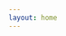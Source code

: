 ```yaml
---
layout: home
---
```


<script setup>
import { ref, computed } from 'vue'
import { getImagesUrl } from '../components/sever/sever.js'
import { styleTemplates, apiNumbers } from '../components/data/AllMaterial.js' // 素材数据

const materialCategories = [
  {
    id: 1,
    name: '面料类型',
    tags: [
      { id: '130xfg', name: '130克小方格速干', count: 0 },
      { id: '160pingwenbu', name: '160克平纹布', count: 0 },
      { id: '160sugan', name: '160克速干', count: 0 },
      { id: '180bingsi', name: '180克冰丝蝴蝶网', count: 0 },
      { id: '180pingguo', name: '180克苹果网', count: 0 },
      { id: '180xiaomitong', name: '180克小米通速干', count: 0 },
      { id: '200zhudi', name: '200克珠地', count: 0 },
      { id: '210sugan', name: '210克速干', count: 0 },
      { id: '220fangmian', name: '220克仿棉', count: 0 },
      { id: '260zhudi', name: '260克珠地', count: 0 },
      { id: '280xiewen', name: '280克斜纹', count: 0 },
      { id: '300jiankangbu', name: '300克健康布', count: 0 },
      { id: '400yinhuru', name: '400克银狐绒', count: 0 },
      { id: 'fuhe', name: '复合', count: 0 },
      { id: 'modaier', name: '莫代尔', count: 0 },
      { id: 'shuimitao', name: '水蜜桃', count: 0 },
      { id: 'simiantan', name: '四面弹', count: 0 },
      { id: 't400', name: 'T400', count: 0 },
    ]
  },
  {
    id: 2,
    name: '款式分类',
    tags: [
      { id: 'Tshirt', name: '圆领短袖', count: 0 },
      { id: 'Polo', name: '翻领短袖', count: 0 },
      { id: 'fengyililing', name: '立领风衣', count: 0 },
      { id: 'fengyilailian', name: '拉链风衣', count: 0 },
      { id: 'majia', name: '马甲', count: 0 },
      { id: 'taotouwei', name: '套头卫衣', count: 0 },
      { id: 'lilingwei', name: '立领卫衣', count: 0 },
      { id: 'lianmaowei', name: '拉链连帽卫衣', count: 0 },
      { id: 'yuanlingwei', name: '圆领卫衣', count: 0 },
      { id: 'UKbangqiufu', name: '棒球服', count: 0 },
      { id: 'kuzi', name: '长裤 短裤', count: 0 },
      { id: 'longSleeved', name: '长袖', count: 0 },
    ]
  },
  {
    id: 3,
    name: '面料细节',
    tags: [
      { id: 'detail', name: '所有面料细节🥳', count: 0 },
    ]
  },
]

const materials = ref([])
const allImages = ref({})

Promise.all([
  /**
   * 面料细节
   */
getImagesUrl(apiNumbers.numDetail).then(res => {
  // console.log(res)
  materialCategories[2].tags[0].count += res.length // 面料细节标签计数
  return res.map((item, index) => {
    // 直接处理标签匹配逻辑
    const tags = []
    materialCategories[0].tags.forEach((tag, index) => {
      if (item.name.includes(tag.name.replace(/\d+(克|g)/g, ''))) {
        materialCategories[0].tags[index].count += 1
        tags.push(tag.id)
      }
    })
    tags.push('detail')
    // console.log(tags)

    // 返回处理后的对象
    return {
      id: `fabricDetail-${index + 1}`,
      name: item.name,
      description: styleTemplates['fabricDetail'].description,
      type: styleTemplates['fabricDetail'].type,
      thumbnail: item.url,
      tags: tags
    }
  })
}),
getImagesUrl(apiNumbers.numDetail2).then(res => {
  // console.log(res)
  materialCategories[2].tags[0].count += res.length // 面料细节标签计数
  return res.map((item, index) => {
    // 直接处理标签匹配逻辑
    const tags = []
    materialCategories[0].tags.forEach((tag, index) => {
      if (item.name.includes(tag.name.replace(/\d+(克|g)/g, ''))) {
        materialCategories[0].tags[index].count += 1
        tags.push(tag.id)
      }
    })
    tags.push('detail')
    // console.log(tags)

    // 返回处理后的对象
    return {
      id: `fabricDetail-${index + 1}`,
      name: item.name,
      description: styleTemplates['fabricDetail'].description,
      type: styleTemplates['fabricDetail'].type,
      thumbnail: item.url,
      tags: tags
    }
  })
}),


  /**
   * 短袖系列
   */
  // 处理第一个数组，生成小方格速干的对象数组
  getImagesUrl(apiNumbers.numXfgTshirt).then(res => {
    materialCategories[0].tags[0].count += res.length // 小方格面料标签计数
    materialCategories[1].tags[0].count += res.length // 圆领短袖总数
    return res.map((item, index) => ({
      id: `130xfgTshirt-${index + 1}`,
      name: styleTemplates['130xfgTshirt'].name,
      description: styleTemplates['130xfgTshirt'].description,
      type: styleTemplates['130xfgTshirt'].type,
      thumbnail: item.url,
      tags: styleTemplates['130xfgTshirt'].tags,
    }))
  }),
  getImagesUrl(apiNumbers.numXfgPolo).then(res => {
    materialCategories[0].tags[0].count += res.length // 小方格面料标签计数
    materialCategories[1].tags[1].count += res.length // 翻领短袖总数
    return res.map((item, index) => ({
      id: `130xfgPolo-${index + 1}`,
      name: styleTemplates['130xfgPolo'].name,
      description: styleTemplates['130xfgPolo'].description,
      type: styleTemplates['130xfgPolo'].type,
      thumbnail: item.url,
      tags: styleTemplates['130xfgPolo'].tags,
    }))
  }),
    // 处理第二个数组，生成速干的对象数组
  getImagesUrl(apiNumbers.numPwbTshirt).then(res => {
    materialCategories[0].tags[1].count += res.length // 平纹布面料标签计数
    materialCategories[1].tags[0].count += res.length // 圆领短袖总数
    return res.map((item, index) => ({
      id: `160pingwenbuTshirt-${index + 1}`,
      name: styleTemplates['160pingwenbuTshirt'].name,
      description: styleTemplates['160pingwenbuTshirt'].description,
      type: styleTemplates['160pingwenbuTshirt'].type,
      thumbnail: item.url,
      tags: styleTemplates['160pingwenbuTshirt'].tags,
    }))
  }),
  getImagesUrl(apiNumbers.numPwbPolo).then(res => {
    materialCategories[0].tags[1].count += res.length
    materialCategories[1].tags[1].count += res.length // 翻领短袖总数
    return res.map((item, index) => ({
      id: `160pingwenbuPolo-${index + 1}`,
      name: styleTemplates['160pingwenbuPolo'].name,
      description: styleTemplates['160pingwenbuPolo'].description,
      type: styleTemplates['160pingwenbuPolo'].type,
      thumbnail: item.url,
      tags: styleTemplates['160pingwenbuPolo'].tags,
    }))
  }),
    // 处理第三个数组，生成速干的对象数组
  getImagesUrl(apiNumbers.numSgTshirt).then(res => {
    materialCategories[0].tags[2].count += res.length // 速干面料标签计数
    materialCategories[1].tags[0].count += res.length // 圆领短袖总数
    return res.map((item, index) => ({
      id: `160suganTshirt-${index + 1}`,
      name: styleTemplates['160suganTshirt'].name,
      description: styleTemplates['160suganTshirt'].description,
      type: styleTemplates['160suganTshirt'].type,
      thumbnail: item.url,
      tags: styleTemplates['160suganTshirt'].tags,
    }))
  }),
  getImagesUrl(apiNumbers.numSgPolo).then(res => {
    materialCategories[0].tags[2].count += res.length // 速干面料标签计数
    materialCategories[1].tags[1].count += res.length // 翻领短袖总数
    return res.map((item, index) => ({
      id: `160suganPolo-${index + 1}`,
      name: styleTemplates['160suganPolo'].name,
      description: styleTemplates['160suganPolo'].description,
      type: styleTemplates['160suganPolo'].type,
      thumbnail: item.url,
      tags: styleTemplates['160suganPolo'].tags,
    }))
  }),
    // 处理第4个数组，生成冰丝网的对象数组
  getImagesUrl(apiNumbers.numBswTshirt).then(res => {
    materialCategories[0].tags[3].count += res.length // 冰丝网面料标签计数
    materialCategories[1].tags[0].count += res.length // 圆领短袖总数
    return res.map((item, index) => ({
      id: `180bingsiTshirt-${index + 1}`,
      name: styleTemplates['180bingsiTshirt'].name,
      description: styleTemplates['180bingsiTshirt'].description,
      type: styleTemplates['180bingsiTshirt'].type,
      thumbnail: item.url,
      tags: styleTemplates['180bingsiTshirt'].tags,
    }))
  }),
  getImagesUrl(apiNumbers.numBswPolo).then(res => {
    materialCategories[0].tags[3].count += res.length // 冰丝网面料标签计数
    materialCategories[1].tags[1].count += res.length // 翻领短袖总数
    return res.map((item, index) => ({
      id: `180bingsiPolo-${index + 1}`,
      name: styleTemplates['180bingsiPolo'].name,
      description: styleTemplates['180bingsiPolo'].description,
      type: styleTemplates['180bingsiPolo'].type,
      thumbnail: item.url,
      tags: styleTemplates['180bingsiPolo'].tags,
    }))
  }),
    // 处理第5个数组，生成冰丝网的对象数组
  getImagesUrl(apiNumbers.numPgwTshirt).then(res => {
    materialCategories[0].tags[4].count += res.length // 苹果网面料标签计数
    materialCategories[1].tags[0].count += res.length // 圆领短袖总数
    return res.map((item, index) => ({
      id: `180pingguoTshirt-${index + 1}`,
      name: styleTemplates['180pingguoTshirt'].name,
      description: styleTemplates['180pingguoTshirt'].description,
      type: styleTemplates['180pingguoTshirt'].type,
      thumbnail: item.url,
      tags: styleTemplates['180pingguoTshirt'].tags,
    }))
  }),
  getImagesUrl(apiNumbers.numPgwPolo).then(res => {
    materialCategories[0].tags[4].count += res.length // 苹果网面料标签计数
    materialCategories[1].tags[1].count += res.length // 翻领短袖总数
    return res.map((item, index) => ({
      id: `180pingguoPolo-${index + 1}`,
      name: styleTemplates['180pingguoPolo'].name,
      description: styleTemplates['180pingguoPolo'].description,
      type: styleTemplates['180pingguoPolo'].type,
      thumbnail: item.url,
      tags: styleTemplates['180pingguoPolo'].tags,
    }))
  }),
    // 处理第6个数组，生成小米通的对象数组
  getImagesUrl(apiNumbers.numXmtTshirt).then(res => {
    materialCategories[0].tags[5].count += res.length // 小米通面料标签计数
    materialCategories[1].tags[0].count += res.length // 圆领短袖总数
    return res.map((item, index) => ({
      id: `180xiaomitongTshirt-${index + 1}`,
      name: styleTemplates['180xiaomitongTshirt'].name,
      description: styleTemplates['180xiaomitongTshirt'].description,
      type: styleTemplates['180xiaomitongTshirt'].type,
      thumbnail: item.url,
      tags: styleTemplates['180xiaomitongTshirt'].tags,
    }))
  }),
  getImagesUrl(apiNumbers.numXmtPolo).then(res => {
    materialCategories[0].tags[5].count += res.length // 小米通面料标签计数
    materialCategories[1].tags[1].count += res.length // 翻领短袖总数
    return res.map((item, index) => ({
      id: `180xiaomitongPolo-${index + 1}`,
      name: styleTemplates['180xiaomitongPolo'].name,
      description: styleTemplates['180xiaomitongPolo'].description,
      type: styleTemplates['180xiaomitongPolo'].type,
      thumbnail: item.url,
      tags: styleTemplates['180xiaomitongPolo'].tags,
    }))
  }),
    // 处理第7个数组，生成珠地的对象数组
  getImagesUrl(apiNumbers.numZdTshirt).then(res => {
    materialCategories[0].tags[6].count += res.length // 珠地面料标签计数
    materialCategories[1].tags[0].count += res.length // 圆领短袖总数
    return res.map((item, index) => ({
      id: `200zhudiTshirt-${index + 1}`,
      name: styleTemplates['200zhudiTshirt'].name,
      description: styleTemplates['200zhudiTshirt'].description,
      type: styleTemplates['200zhudiTshirt'].type,
      thumbnail: item.url,
      tags: styleTemplates['200zhudiTshirt'].tags,
    }))
  }),
  getImagesUrl(apiNumbers.numZdPolo).then(res => {
    materialCategories[0].tags[6].count += res.length // 珠地面料标签计数
    materialCategories[1].tags[1].count += res.length // 翻领短袖总数
    return res.map((item, index) => ({
      id: `200zhudiPolo-${index + 1}`,
      name: styleTemplates['200zhudiPolo'].name,
      description: styleTemplates['200zhudiPolo'].description,
      type: styleTemplates['200zhudiPolo'].type,
      thumbnail: item.url,
      tags: styleTemplates['200zhudiPolo'].tags,
    }))
  }),
    // 处理第8个数组，生成210克速干的对象数组
  getImagesUrl(apiNumbers.numSGTshirt).then(res => {
    materialCategories[0].tags[7].count += res.length // 210克速干面料标签计数
    materialCategories[1].tags[0].count += res.length // 圆领短袖总数
    return res.map((item, index) => ({
      id: `210suganTshirt-${index + 1}`,
      name: styleTemplates['210suganTshirt'].name,
      description: styleTemplates['210suganTshirt'].description,
      type: styleTemplates['210suganTshirt'].type,
      thumbnail: item.url,
      tags: styleTemplates['210suganTshirt'].tags,
    }))
  }),
  getImagesUrl(apiNumbers.numSGPolo).then(res => {
    materialCategories[0].tags[7].count += res.length // 210克速干面料标签计数
    materialCategories[1].tags[1].count += res.length // 翻领短袖总数
    return res.map((item, index) => ({
      id: `210suganPolo-${index + 1}`,
      name: styleTemplates['210suganPolo'].name,
      description: styleTemplates['210suganPolo'].description,
      type: styleTemplates['210suganPolo'].type,
      thumbnail: item.url,
      tags: styleTemplates['210suganPolo'].tags,
    }))
  }),
  // 处理第9个数组，生成仿棉的对象数组
  getImagesUrl(apiNumbers.numFmTshirt).then(res => {
    materialCategories[0].tags[8].count += res.length // 仿棉面料标签计数
    materialCategories[1].tags[0].count += res.length // 圆领短袖总数
    return res.map((item, index) => ({
      id: `220fangmianTshirt-${index + 1}`,
      name: styleTemplates['220fangmianTshirt'].name,
      description: styleTemplates['220fangmianTshirt'].description,
      type: styleTemplates['220fangmianTshirt'].type,
      thumbnail: item.url,
      tags: styleTemplates['220fangmianTshirt'].tags,
    }))
  }),
  getImagesUrl(apiNumbers.numFmPolo).then(res => {
    materialCategories[0].tags[8].count += res.length // 仿棉面料标签计数
    materialCategories[1].tags[1].count += res.length // 翻领短袖总数
    return res.map((item, index) => ({
      id: `220fangmianPolo-${index + 1}`,
      name: styleTemplates['220fangmianPolo'].name,
      description: styleTemplates['220fangmianPolo'].description,
      type: styleTemplates['220fangmianPolo'].type,
      thumbnail: item.url,
      tags: styleTemplates['220fangmianPolo'].tags,
    }))
  }),
  // 处理第10个数组，生成珠地260克的对象数组
  getImagesUrl(apiNumbers.numZd260Tshirt).then(res => {
    materialCategories[0].tags[9].count += res.length // 珠地260克面料标签计数
    materialCategories[1].tags[0].count += res.length // 圆领卫衣总数
    return res.map((item, index) => ({
      id: `260zhudiTshirt-${index + 1}`,
      name: styleTemplates['260zhudiTshirt'].name,
      description: styleTemplates['260zhudiTshirt'].description,
      type: styleTemplates['260zhudiTshirt'].type,
      thumbnail: item.url,
      tags: styleTemplates['260zhudiTshirt'].tags,
    }))
  }),
  getImagesUrl(apiNumbers.numZd260Polo).then(res => {
    materialCategories[0].tags[9].count += res.length // 珠地260克面料标签计数
    materialCategories[1].tags[1].count += res.length // 翻领卫衣总数
    return res.map((item, index) => ({
      id: `260zhudiPolo-${index + 1}`,
      name: styleTemplates['260zhudiPolo'].name,
      description: styleTemplates['260zhudiPolo'].description,
      type: styleTemplates['260zhudiPolo'].type,
      thumbnail: item.url,
      tags: styleTemplates['260zhudiPolo'].tags,
    }))
  }),

  /**
   * 卫衣系列
   */
getImagesUrl(apiNumbers.SweaterSeries).then(res => {
  return res.map((item, index) => {
    // 直接处理标签匹配逻辑
    const tags = []
    materialCategories[0].tags.forEach((tag, index) => {
      if (item.name.includes(tag.name.replace(/\d+(克|g)/g, ''))) {
        materialCategories[0].tags[index].count += 1
        tags.push(tag.id)
      }
    })
    materialCategories[1].tags.forEach((tag, index) => {
      // 将标签名按空格分割成数组
      const keywords = tag.name.split(' ')
      // 如果任何一个关键词匹配，就认为是匹配成功
      if (keywords.some(keyword => item.name.includes(keyword))) {
        materialCategories[1].tags[index].count += 1
        tags.push(tag.id)
      }
    })
    // 返回处理后的对象
    return {
      id: `SweaterSeries-${index + 1}`,
      name: item.name,
      description: styleTemplates['SweaterSeries'].description,
      type: styleTemplates['SweaterSeries'].type,
      thumbnail: item.url,
      tags: tags
    }
  })
}),
/**
 * 风衣系列
 */
getImagesUrl(apiNumbers.windbreakerSeries).then(res => {
  return res.map((item, index) => {
    // 直接处理标签匹配逻辑
    const tags = []
    materialCategories[0].tags.forEach((tag, index) => {
      if (item.name.includes(tag.name.replace(/\d+(克|g)/g, ''))) {
        materialCategories[0].tags[index].count += 1
        tags.push(tag.id)
      }
    })
    materialCategories[1].tags.forEach((tag, index) => {
      // 将标签名按空格分割成数组
      const keywords = tag.name.split(' ')
      // 如果任何一个关键词匹配，就认为是匹配成功
      if (keywords.some(keyword => item.name.includes(keyword))) {
        materialCategories[1].tags[index].count += 1
        tags.push(tag.id)
      }
    })
    // 返回处理后的对象
    return {
      id: `windbreakerSeries-${index + 1}`,
      name: item.name,
      description: styleTemplates['windbreakerSeries'].description,
      type: styleTemplates['windbreakerSeries'].type,
      thumbnail: item.url,
      tags: tags
    }
  })
}),
/**
 * 马甲系列
 */
getImagesUrl(apiNumbers.numMajiSeries).then(res => {
  return res.map((item, index) => {
    // 直接处理标签匹配逻辑
    const tags = []
    materialCategories[0].tags.forEach((tag, index) => {
      if (item.name.includes(tag.name.replace(/\d+(克|g)/g, ''))) {
        materialCategories[0].tags[index].count += 1
        tags.push(tag.id)
      }
    })
    materialCategories[1].tags.forEach((tag, index) => {
      // 将标签名按空格分割成数组
      const keywords = tag.name.split(' ')
      // 如果任何一个关键词匹配，就认为是匹配成功
      if (keywords.some(keyword => item.name.includes(keyword))) {
        materialCategories[1].tags[index].count += 1
        tags.push(tag.id)
      }
    })
    // 返回处理后的对象
    return {
      id: `numMajiSeries-${index + 1}`,
      name: item.name,
      description: styleTemplates['numMajiSeries'].description,
      type: styleTemplates['numMajiSeries'].type,
      thumbnail: item.url,
      tags: tags
    }
  })
}),
/**
 * 莫代尔
 */
getImagesUrl(apiNumbers.numModaierSeries).then(res => {
  return res.map((item, index) => {
    // 直接处理标签匹配逻辑
    const tags = []
    materialCategories[0].tags.forEach((tag, index) => {
      if (item.name.includes(tag.name.replace(/\d+(克|g)/g, ''))) {
        materialCategories[0].tags[index].count += 1
        tags.push(tag.id)
      }
    })
    materialCategories[1].tags.forEach((tag, index) => {
      // 将标签名按空格分割成数组
      const keywords = tag.name.split(' ')
      // 如果任何一个关键词匹配，就认为是匹配成功
      if (keywords.some(keyword => item.name.includes(keyword))) {
        materialCategories[1].tags[index].count += 1
        tags.push(tag.id)
      }
    })
    // 返回处理后的对象
    return {
      id: `numModaierSeries-${index + 1}`,
      name: item.name,
      description: styleTemplates['numModaierSeries'].description,
      type: styleTemplates['numModaierSeries'].type,
      thumbnail: item.url,
      tags: tags
    }
  })
}),
/**
 * 裤子系列
 */
getImagesUrl(apiNumbers.kuziSeries).then(res => {
  return res.map((item, index) => {
    // 直接处理标签匹配逻辑
    const tags = []
    materialCategories[0].tags.forEach((tag, index) => {
      if (item.name.includes(tag.name.replace(/\d+(克|g)/g, ''))) {
        materialCategories[0].tags[index].count += 1
        tags.push(tag.id)
      }
    })
    materialCategories[1].tags.forEach((tag, index) => {
      // 将标签名按空格分割成数组
      const keywords = tag.name.split(' ')
      // 如果任何一个关键词匹配，就认为是匹配成功
      if (keywords.some(keyword => item.name.includes(keyword))) {
        materialCategories[1].tags[index].count += 1
        tags.push(tag.id)
      }
    })
    // 返回处理后的对象
    return {
      id: `kuziSeries-${index + 1}`,
      name: item.name,
      description: styleTemplates['kuziSeries'].description,
      type: styleTemplates['kuziSeries'].type,
      thumbnail: item.url,
      tags: tags
    }
  })
}),
/**
 * 棒球服系列
 */
getImagesUrl(apiNumbers.UKbangqiufuSeries).then(res => {
  return res.map((item, index) => {
    // 直接处理标签匹配逻辑
    const tags = []
    materialCategories[0].tags.forEach((tag, index) => {
      if (item.name.includes(tag.name.replace(/\d+(克|g)/g, ''))) {
        materialCategories[0].tags[index].count += 1
        tags.push(tag.id)
      }
    })
    materialCategories[1].tags.forEach((tag, index) => {
      // 将标签名按空格分割成数组
      const keywords = tag.name.split(' ')
      // 如果任何一个关键词匹配，就认为是匹配成功
      if (keywords.some(keyword => item.name.includes(keyword))) {
        materialCategories[1].tags[index].count += 1
        tags.push(tag.id)
      }
    })
    // 返回处理后的对象
    return {
      id: `UKbangqiufuSeries-${index + 1}`,
      name: item.name,
      description: styleTemplates['UKbangqiufuSeries'].description,
      type: styleTemplates['UKbangqiufuSeries'].type,
      thumbnail: item.url,
      tags: tags
    }
  })
}),
/**
 * 长袖
 */
getImagesUrl(apiNumbers.longSleeved).then(res => {
  return res.map((item, index) => {
    // 直接处理标签匹配逻辑
    const tags = []
    materialCategories[0].tags.forEach((tag, index) => {
      if (item.name.includes(tag.name.replace(/\d+(克|g)/g, ''))) {
        materialCategories[0].tags[index].count += 1
        tags.push(tag.id)
      }
    })
    materialCategories[1].tags.forEach((tag, index) => {
      // 将标签名按空格分割成数组
      const keywords = tag.name.split(' ')
      // 如果任何一个关键词匹配，就认为是匹配成功
      if (keywords.some(keyword => item.name.includes(keyword))) {
        materialCategories[1].tags[index].count += 1
        tags.push(tag.id)
      }
    })
    // 返回处理后的对象
    return {
      id: `longSleeved-${index + 1}`,
      name: item.name,
      description: styleTemplates['longSleeved'].description,
      type: styleTemplates['longSleeved'].type,
      thumbnail: item.url,
      tags: tags
    }
  })
}),




]).then((results) => {
  // results 是一个包含两个数组的数组，使用 flat() 合并
  materials.value = results.flat()
})


</script>

<AllMaterial 
  :categories="materialCategories"
  :materials-list="materials"
/>
